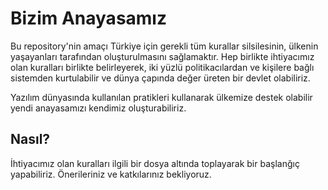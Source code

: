 # Bizim Anayasamız
Bu repository'nin amaçı Türkiye için gerekli tüm kurallar silsilesinin, ülkenin yaşayanları tarafından oluşturulmasını sağlamaktır. Hep birlikte ihtiyacımız olan kuralları birlikte belirleyerek, iki yüzlü politikacılardan ve kişilere bağlı sistemden kurtulabilir ve dünya çapında değer üreten bir devlet olabiliriz.

Yazılım dünyasında kullanılan pratikleri kullanarak ülkemize destek olabilir yendi anayasamızı kendimiz oluşturabiliriz.

## Nasıl?
İhtiyacımız olan kuralları ilgili bir dosya altında toplayarak bir başlanğıç yapabiliriz. Önerileriniz ve katkılarınız bekliyoruz.
